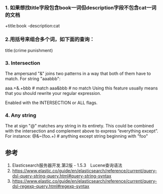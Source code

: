 

### 1. 如果想找title字段包含book一词但description字段不包含cat一词的文档
+title:book -description:cat
### 2.用括号来组合多个词，如下面的查询：
title:(crime punishment)
### 3. Intersection
The ampersand "&" joins two patterns in a way that both of them have to match. For string "aaabbb":

aaa.+&.+bbb     # match
aaa&bbb         # no match
Using this feature usually means that you should rewrite your regular expression.

Enabled with the INTERSECTION or ALL flags.
### 4. Any string
The at sign "@" matches any string in its entirety. This could be combined with the intersection and complement above to express “everything except”. For instance:
@&~(foo.+)      # anything except string beginning with "foo"

## 参考

1. Elasticsearch服务器开发.第2版 - 1.5.3　Lucene查询语法
2. https://www.elastic.co/guide/en/elasticsearch/reference/current/query-dsl-query-string-query.html#query-string-syntax
3. https://www.elastic.co/guide/en/elasticsearch/reference/current/query-dsl-regexp-query.html#regexp-syntax